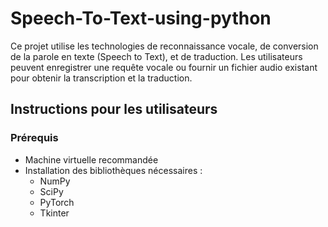 # Speech-To-Text-using-python

Ce projet utilise les technologies de reconnaissance vocale, de conversion de la parole en texte (Speech to Text), et de traduction. Les utilisateurs peuvent enregistrer une requête vocale ou fournir un fichier audio existant pour obtenir la transcription et la traduction.

## Instructions pour les utilisateurs

### Prérequis

- Machine virtuelle recommandée
- Installation des bibliothèques nécessaires :
  - NumPy
  - SciPy
  - PyTorch
  - Tkinter
